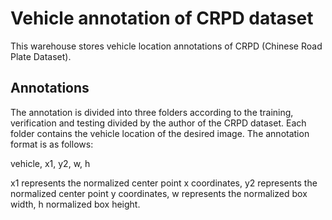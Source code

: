 Vehicle annotation of CRPD dataset
===

This warehouse stores vehicle location annotations of CRPD (Chinese Road Plate Dataset). 

Annotations
---
The annotation is divided into three folders according to the training, verification and testing divided by the author of the CRPD dataset. Each folder contains the vehicle location of the desired image. The annotation format is as follows: 

vehicle, x1, y2, w, h 

x1 represents the normalized center point x coordinates, y2 represents the normalized center point y coordinates, w represents the normalized box width, h normalized box height.
